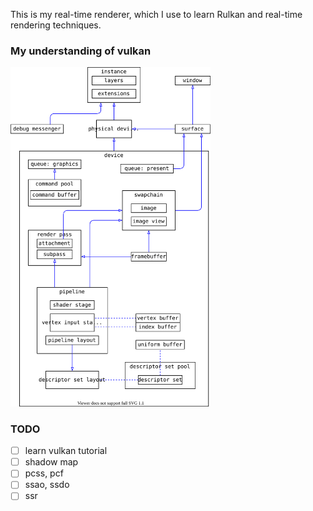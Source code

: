 
This is my real-time renderer, which I use to learn Rulkan and real-time rendering techniques.


### My understanding of vulkan

<img alt="vulkan structure" src="./vulkan_structure.svg" title="vulkan structure" width="320"/>


### TODO

- [ ] learn vulkan tutorial
- [ ] shadow map
- [ ] pcss, pcf
- [ ] ssao, ssdo
- [ ] ssr
